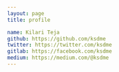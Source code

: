 ```yaml
---
layout: page
title: profile

name: Kilari Teja
github: https://github.com/ksdme
twitter: https://twitter.com/ksdme
gitlab: https://facebook.com/ksdme
medium: https://medium.com/@ksdme
---
```


